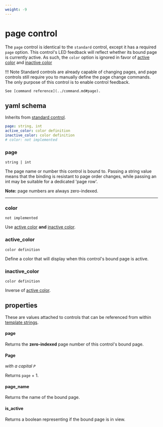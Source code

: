 ```yaml
---
weight: -9
---
```


# page control

The `page` control is identical to the `standard` control, except it has a required `page` option. This control's LED feedback will reflect whether its bound page is currently active. As such, the `color` option is ignored in favor of [active color](#active_color) and [inactive color](#inactive_color)

!!! Note
    Standard controls are already capable of changing pages, and page controls still require you to manually define the page change commands. The only purpose of this control is to enable control feedback.

    See [command reference](../command.md#page).


## yaml schema

Inherits from [standard control](standard.md#yaml-schema).

```yaml
page: string, int
active_color: color definition
inactive_color: color definition
# color: not implemented
```

### page
`string | int`

The page name or number this control is bound to. Passing a string value means that the binding is resistant to page order changes, while passing an int may be suitable for a dedicated 'page row'.

**Note:** page numbers are always zero-indexed.

___
### color
`not implemented`

Use [active color](#active_color) **and** [inactive color](#inactive_color).

### active_color
`color definition`

Define a color that will display when this control's bound page is active.

### inactive_color
`color definition`

Inverse of [active color](#active_color).

## properties

These are values attached to controls that can be referenced from within [template strings](../template.md#template-strings).

#### page

Returns the **zero-indexed** page number of this control's bound page.

#### Page
_with a capital `P`_

Returns `page` + 1.

#### page_name

Returns the name of the bound page.

#### is_active

Returns a boolean representing if the bound page is in view.
